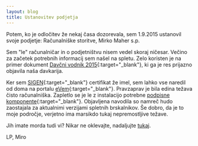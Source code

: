 ```yaml
---
layout: blog
title: Ustanovitev podjetja
---
```


Potem, ko je odločitev že nekaj časa dozorevala, sem 1.9.2015 ustanovil svoje 
podjetje: Računalniške storitve, Mirko Maher s.p. 

<!--more-->

Sem "le" računalničar in o podjetništvu nisem vedel skoraj ničesar.
Večino za začetek potrebnih informacij sem našel na spletu.
Zelo koristen je na primer dokument
[Davčni vodnik 2015](http://www.fu.gov.si/fileadmin/Internet/Davki_in_druge_dajatve/Podrocja/Dohodnina/Dohodek_iz_dejavnosti/Opis/DAVCNI_VODNIK_2015.pdf){:target="_blank"},
ki ga je res prijazno objavila naša davkarija.

Ker sem 
[SIGEN](http://www.sigen-ca.si/){:target="_blank"}
certifikat že imel, sem lahko vse naredil od doma na portalu
[eVem](http://evem.gov.si/evem/drzavljani/zacetna.evem){:target="_blank"}.
Pravzaprav je bila edina težava čisto računalniška. Zapletlo se je le z instalacijo potrebne
[podpisne komponente](https://evem.gov.si/evem/navodilaZaPodpis.evem){:target="_blank"}.
Objavljena navodila so namreč hudo zaostajala za aktualnimi verzijami spletnih brskalnikov.
Še dobro, da je to moje področje, verjetno ima marsikdo tukaj nepremostljive težave.

Jih imate morda tudi vi?
Nikar ne oklevajte, nadaljujte [tukaj](/opodjetju/kontakt.html).

LP, Miro
